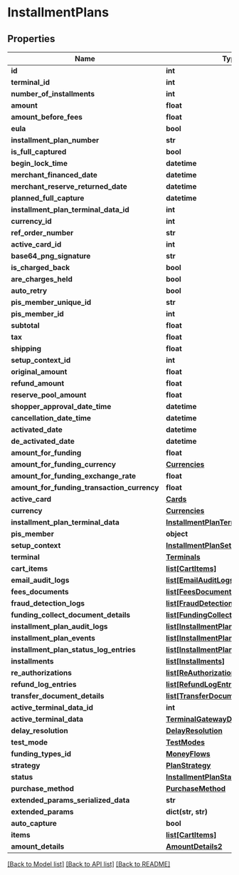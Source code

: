 # InstallmentPlans

## Properties
Name | Type | Description | Notes
------------ | ------------- | ------------- | -------------
**id** | **int** |  | 
**terminal_id** | **int** |  | 
**number_of_installments** | **int** |  | 
**amount** | **float** |  | 
**amount_before_fees** | **float** |  | 
**eula** | **bool** |  | 
**installment_plan_number** | **str** |  | [optional] 
**is_full_captured** | **bool** |  | 
**begin_lock_time** | **datetime** |  | [optional] 
**merchant_financed_date** | **datetime** |  | [optional] 
**merchant_reserve_returned_date** | **datetime** |  | [optional] 
**planned_full_capture** | **datetime** |  | [optional] 
**installment_plan_terminal_data_id** | **int** |  | 
**currency_id** | **int** |  | 
**ref_order_number** | **str** |  | [optional] 
**active_card_id** | **int** |  | [optional] 
**base64_png_signature** | **str** |  | [optional] 
**is_charged_back** | **bool** |  | 
**are_charges_held** | **bool** |  | 
**auto_retry** | **bool** |  | 
**pis_member_unique_id** | **str** |  | [optional] 
**pis_member_id** | **int** |  | [optional] 
**subtotal** | **float** |  | 
**tax** | **float** |  | 
**shipping** | **float** |  | 
**setup_context_id** | **int** |  | 
**original_amount** | **float** |  | 
**refund_amount** | **float** |  | 
**reserve_pool_amount** | **float** |  | 
**shopper_approval_date_time** | **datetime** |  | [optional] 
**cancellation_date_time** | **datetime** |  | [optional] 
**activated_date** | **datetime** |  | [optional] 
**de_activated_date** | **datetime** |  | [optional] 
**amount_for_funding** | **float** |  | 
**amount_for_funding_currency** | [**Currencies**](Currencies.md) |  | [optional] 
**amount_for_funding_exchange_rate** | **float** |  | 
**amount_for_funding_transaction_currency** | **float** |  | 
**active_card** | [**Cards**](Cards.md) |  | [optional] 
**currency** | [**Currencies**](Currencies.md) |  | [optional] 
**installment_plan_terminal_data** | [**InstallmentPlanTerminalDatas**](InstallmentPlanTerminalDatas.md) |  | [optional] 
**pis_member** | **object** |  | [optional] 
**setup_context** | [**InstallmentPlanSetupContexts**](InstallmentPlanSetupContexts.md) |  | [optional] 
**terminal** | [**Terminals**](Terminals.md) |  | [optional] 
**cart_items** | [**list[CartItems]**](CartItems.md) |  | [optional] 
**email_audit_logs** | [**list[EmailAuditLogs]**](EmailAuditLogs.md) |  | [optional] 
**fees_documents** | [**list[FeesDocuments]**](FeesDocuments.md) |  | [optional] 
**fraud_detection_logs** | [**list[FraudDetectionLogs]**](FraudDetectionLogs.md) |  | [optional] 
**funding_collect_document_details** | [**list[FundingCollectDocumentDetails]**](FundingCollectDocumentDetails.md) |  | [optional] 
**installment_plan_audit_logs** | [**list[InstallmentPlanAuditLogs]**](InstallmentPlanAuditLogs.md) |  | [optional] 
**installment_plan_events** | [**list[InstallmentPlanEvents]**](InstallmentPlanEvents.md) |  | [optional] 
**installment_plan_status_log_entries** | [**list[InstallmentPlanStatusLogEntries]**](InstallmentPlanStatusLogEntries.md) |  | [optional] 
**installments** | [**list[Installments]**](Installments.md) |  | [optional] 
**re_authorizations** | [**list[ReAuthorizations]**](ReAuthorizations.md) |  | [optional] 
**refund_log_entries** | [**list[RefundLogEntries]**](RefundLogEntries.md) |  | [optional] 
**transfer_document_details** | [**list[TransferDocumentDetails]**](TransferDocumentDetails.md) |  | [optional] 
**active_terminal_data_id** | **int** |  | [optional] 
**active_terminal_data** | [**TerminalGatewayDatas**](TerminalGatewayDatas.md) |  | [optional] 
**delay_resolution** | [**DelayResolution**](DelayResolution.md) |  | [optional] 
**test_mode** | [**TestModes**](TestModes.md) |  | 
**funding_types_id** | [**MoneyFlows**](MoneyFlows.md) |  | 
**strategy** | [**PlanStrategy**](PlanStrategy.md) |  | 
**status** | [**InstallmentPlanStatus**](InstallmentPlanStatus.md) |  | 
**purchase_method** | [**PurchaseMethod**](PurchaseMethod.md) |  | 
**extended_params_serialized_data** | **str** |  | [optional] 
**extended_params** | **dict(str, str)** |  | [optional] 
**auto_capture** | **bool** |  | 
**items** | [**list[CartItems]**](CartItems.md) |  | [optional] 
**amount_details** | [**AmountDetails2**](AmountDetails2.md) |  | [optional] 

[[Back to Model list]](../README.md#documentation-for-models) [[Back to API list]](../README.md#documentation-for-api-endpoints) [[Back to README]](../README.md)


